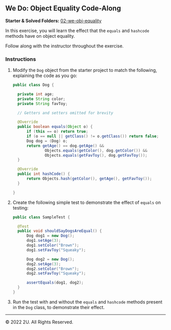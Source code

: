 ## We Do: Object Equality Code-Along

**Starter & Solved Folders:** [02-we-obj-equality](./)

In this exercise, you will learn the effect that the `equals` and `hashcode` methods have on object equality.

Follow along with the instructor throughout the exercise.

### Instructions

1. Modify the `Dog` object from the starter project to match the following, explaining the code as you go:

    ```java
    public class Dog {

      private int age;
      private String color;
      private String favToy;

      // Getters and setters omitted for brevity

      @Override
      public boolean equals(Object o) {
          if (this == o) return true;
          if (o == null || getClass() != o.getClass()) return false;
          Dog dog = (Dog) o;
          return getAge() == dog.getAge() &&
                  Objects.equals(getColor(), dog.getColor()) &&
                  Objects.equals(getFavToy(), dog.getFavToy());
      }

      @Override
      public int hashCode() {
          return Objects.hash(getColor(), getAge(), getFavToy());
      }

    }
    ```

2. Create the following simple test to demonstrate the effect of `equals` on testing:

    ```java
    public class SampleTest {

      @Test
      public void shouldSayDogsAreEqual() {
          Dog dog1 = new Dog();
          dog1.setAge(3);
          dog1.setColor("Brown");
          dog1.setFavToy("Squeaky");

          Dog dog2 = new Dog();
          dog2.setAge(3);
          dog2.setColor("Brown");
          dog2.setFavToy("Squeaky");

          assertEquals(dog1, dog2);
      }
    }
    ```

3. Run the test with and without the `equals` and `hashcode` methods present in the `Dog` class, to demonstrate their effect.

---

© 2022 2U. All Rights Reserved.
